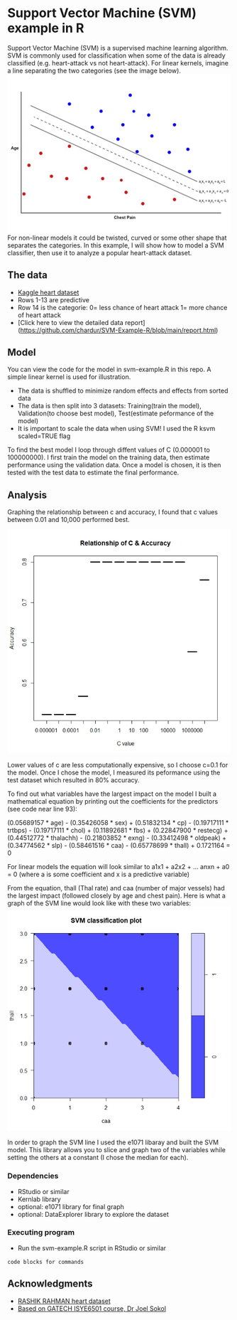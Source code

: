 # Support Vector Machine (SVM) example in R

Support Vector Machine (SVM) is a supervised machine learning algorithm. 
SVM is commonly used for classification when some of the data is already classified (e.g. heart-attack vs not heart-attack). 
For linear kernels, imagine a line separating the two categories (see the image below).
<img src="scatter-graph.jpg" alt="image">
For non-linear models it could be twisted, curved or some other shape that separates the categories. 
In this example, I will show how to model a SVM classifier, then use it to analyze a popular heart-attack dataset. 


## The data

* [Kaggle heart dataset](https://www.kaggle.com/datasets/rashikrahmanpritom/heart-attack-analysis-prediction-dataset)
* Rows 1-13 are predictive
* Row 14 is the categorie: 0= less chance of heart attack 1= more chance of heart attack
* [Click here to view the detailed data report] (https://github.com/chardur/SVM-Example-R/blob/main/report.html)

## Model

You can view the code for the model in svm-example.R in this repo. A simple linear kernel is used for illustration.


* The data is shuffled to minimize random effects and effects from sorted data
* The data is then split into 3 datasets: Training(train the model), Validation(to choose best model), Test(estimate peformance of the model)
* It is important to scale the data when using SVM! I used the R ksvm scaled=TRUE flag


To find the best model I loop through diffent values of C (0.000001 to 100000000). 
I first train the model on the training data, then estimate performance using the validation data. 
Once a model is chosen, it is then tested with the test data to estimate the final performance.

## Analysis

Graphing the relationship between c and accuracy, I found that c values between 0.01 and 10,000 performed best.


<img src="cvalues.jpeg" alt="image"> 


Lower values of c are less computationally expensive, so I choose c=0.1 for the model. 
Once I chose the model, I measured its peformance using the test dataset which resulted in 80% accuracy. 


To find out what variables have the largest impact on the model I built a mathematical equation
by printing out the coefficients for the predictors (see code near line 93):


(0.05689157 * age) - (0.35426058 * sex) + (0.51832134 * cp) - (0.19717111 * trtbps) - (0.19717111 * chol) + (0.11892681 * fbs) + (0.22847900 * restecg) + (0.44512772 * thalachh) - (0.21803852 * exng) - (0.33412498 * oldpeak) + (0.34774562 * slp) - (0.58461516 * caa) - (0.65778699 * thall) + 0.1721164 = 0
 

For linear models the equation will look similar to a1x1 + a2x2 + … anxn + a0 = 0 (where a is some coefficient and x is a predictive variable)


From the equation, thall (Thal rate) and caa (number of major vessels) had the largest impact (followed closely by age and chest pain). Here is what a graph of the SVM line would look like with these two variables:
<img src="svm-graph.jpeg" alt="image"> 

In order to graph the SVM line I used the e1071 libaray and built the SVM model. 
This library allows you to slice and graph two of the variables while setting the others at a constant (I chose the median for each). 


### Dependencies

* RStudio or similar
* Kernlab library
* optional: e1071 library for final graph
* optional: DataExplorer library to explore the dataset

### Executing program

* Run the svm-example.R script in RStudio or similar

```
code blocks for commands
```

## Acknowledgments

* [RASHIK RAHMAN heart dataset](https://www.kaggle.com/datasets/rashikrahmanpritom/heart-attack-analysis-prediction-dataset)
* [Based on GATECH ISYE6501 course, Dr Joel Sokol](https://omscs.gatech.edu/current-courses)
